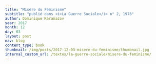 ```yaml
---
title: "Misère du Féminisme"
subtitle: "publié dans <i>La Guerre Sociale</i> n° 2, 1978"
author: Dominique Karamazov
year: 2017
month: 12
day: 03
layout: post
nav: blog
content_type: book
thumbnail: /img/posts/2017-12-03-misere-du-feminisme/thumbnail.jpg
internal_custom_url: /textes/la-guerre-sociale/misere-du-feminisme/
---
```

